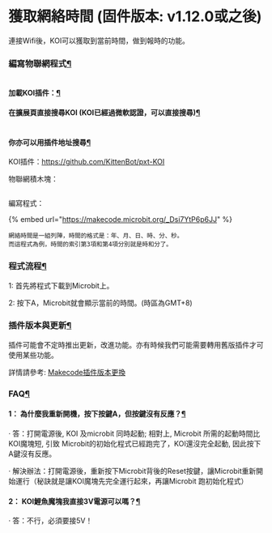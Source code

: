# 獲取網絡時間 (固件版本: v1.12.0或之後)

連接Wifi後，KOI可以獲取到當前時間，做到報時的功能。

### 編寫物聯網程式[¶](broken-reference)

<figure><img src="https://kittenbothk.readthedocs.io/en/latest/_images/mcbanner.png" alt=""><figcaption></figcaption></figure>

#### 加載KOI插件：[¶](broken-reference)

#### 在擴展頁直接搜尋KOI (KOI已經過微軟認證，可以直接搜尋)[¶](broken-reference)

<figure><img src="https://kittenbothk.readthedocs.io/en/latest/_images/koi_search.png" alt=""><figcaption></figcaption></figure>

#### 你亦可以用插件地址搜尋[¶](broken-reference)

KOI插件：https://github.com/KittenBot/pxt-KOI

物聯網積木塊：

<figure><img src="https://kittenbothk.readthedocs.io/en/latest/_images/7.png" alt=""><figcaption></figcaption></figure>

編寫程式：

{% embed url="https://makecode.microbit.org/_Dsi7YtP6p6JJ" %}

```
網絡時間是一組列陣，時間的格式是：年、月、日、時、分、秒。
而這程式為例，時間的索引第3項和第4項分別就是時和分了。
```

### 程式流程[¶](broken-reference)

1: 首先將程式下載到Microbit上。

2: 按下A，Microbit就會顯示當前的時間。(時區為GMT+8)

### 插件版本與更新[¶](broken-reference)

插件可能會不定時推出更新，改進功能。亦有時候我們可能需要轉用舊版插件才可使用某些功能。

詳情請參考: [Makecode插件版本更換](../../../programmingplatforms/makecode/makecodeextupdate.md)

### FAQ[¶](broken-reference)

#### 1： 為什麼我重新開機，按下按鍵A，但按鍵沒有反應？[¶](broken-reference)

· 答：打開電源後, KOI 及microbit 同時起動; 相對上, Microbit 所需的起動時間比KOI魔塊短, 引致 Microbit的初始化程式已經跑完了，KOI還沒完全起動, 因此按下A鍵沒有反應。

· 解決辦法：打開電源後，重新按下Microbit背後的Reset按鍵，讓Microbit重新開始運行（秘訣就是讓KOI魔塊先完全運行起來，再讓Microbit 跑初始化程式）

#### 2： KOI鯉魚魔塊我直接3V電源可以嗎？[¶](broken-reference)

· 答：不行，必須要接5V！

